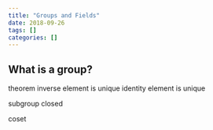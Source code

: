 ```yaml
---
title: "Groups and Fields"
date: 2018-09-26
tags: []
categories: []
---
```



## What is a group?

theorem
inverse element is unique
identity element is unique

subgroup
closed

coset



